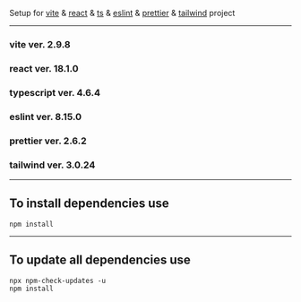 Setup for
<a href="https://vitejs.dev">vite</a> &
<a href="https://reactjs.org">react</a> &
<a href="https://www.typescriptlang.org">ts</a> &
<a href="https://eslint.org">eslint</a> &
<a href="https://prettier.io">prettier</a> &
<a href="https://tailwindcss.com">tailwind</a> project

---

### vite ver. 2.9.8

### react ver. 18.1.0

### typescript ver. 4.6.4

### eslint ver. 8.15.0

### prettier ver. 2.6.2

### tailwind ver. 3.0.24

---

## To install dependencies use

```
npm install
```

---

## To update all dependencies use

```
npx npm-check-updates -u
npm install
```
